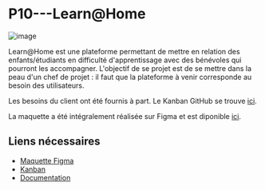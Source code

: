 # P10---Learn@Home

![image](https://user-images.githubusercontent.com/97299297/190192512-043cf1e4-6957-4175-916f-9fdc2c0ec4cb.png)

Learn@Home est une plateforme permettant de mettre en relation des enfants/étudiants en difficulté d'apprentissage avec des bénévoles qui pourront les accompagner. L'objectif de se projet est de se mettre dans la peau d'un chef de projet : il faut que la plateforme à venir corresponde au besoin des utilisateurs. 

Les besoins du client ont été fournis à part. Le Kanban GitHub se trouve [ici](https://github.com/users/Eugeniegene/projects/1/views/1). 

La maquette a été intégralement réalisée sur Figma et est diponible [ici](https://www.figma.com/file/xqeE1ZKlHUWi2Efo8r73NK/UI-Design-Les-Petits-Plats-FR). 

## Liens nécessaires 

- [Maquette Figma](https://www.figma.com/file/xqeE1ZKlHUWi2Efo8r73NK/UI-Design-Les-Petits-Plats-FR)
- [Kanban](https://github.com/users/Eugeniegene/projects/1/views/1)
- [Documentation](https://github.com/Eugeniegene/P10-Learn-Home/wiki)
